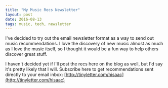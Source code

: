 ```yaml
---
title: "My Music Recs Newsletter"
layout: post
date: 2016-08-13
tags: music, tech, newsletter
---
```


I've decided to try out the email newsletter format as a way to send out music recommendations. I love the discovery of new music almost as much as I love the music itself, so I thought it would be a fun way to help others discover great stuff.

I haven't decided yet if I'll post the recs here on the blog as well, but I'd say it's pretty likely that I will.
Subscribe here to get recommendations sent directly to your email inbox: [http://tinyletter.com/hisaac](http://tinyletter.com/hisaac)
